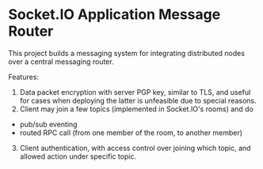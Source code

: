 Socket.IO Application Message Router
====================================

This project builds a messaging system for integrating distributed nodes over a
central messaging router.

Features:

1. Data packet encryption with server PGP key, similar to TLS, and useful for
   cases when deploying the latter is unfeasible due to special reasons.
2. Client may join a few topics (implemented in Socket.IO's rooms) and do
 - pub/sub eventing
 - routed RPC call (from one member of the room, to another member)
3. Client authentication, with access control over joining which topic, and
   allowed action under specific topic.
